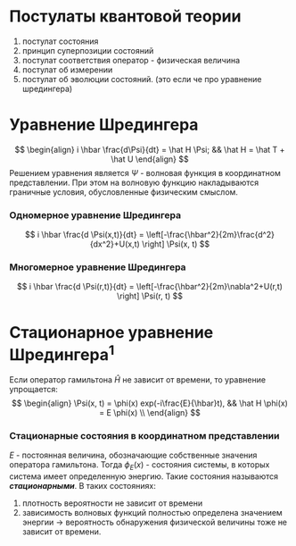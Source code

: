 # Постулаты квантовой теории
1. постулат состояния
2. принцип суперпозиции состояний
3. постулат соответствия оператор - физическая величина
4. постулат об измерении
5. постулат об эволюции состояний. (это если че про уравнение шредингера)

# Уравнение Шредингера

$$
\begin{align}
i \hbar \frac{d\Psi}{dt} = \hat H \Psi; && \hat H = \hat T + \hat U
\end{align}
$$
Решением уравнения является $\Psi$ - волновая функция в координатном представлении.
При этом на волновую функцию накладываются граничные условия, обусловленные физическим смыслом.

### Одномерное уравнение Шредингера
$$
i \hbar \frac{d \Psi(x,t)}{dt} = \left[-\frac{\hbar^2}{2m}\frac{d^2}{dx^2}+U(x,t) \right] \Psi(x, t)
$$
### Многомерное уравнение Шредингера
$$
i \hbar \frac{d \Psi(r,t)}{dt} = \left[-\frac{\hbar^2}{2m}\nabla^2+U(r,t) \right] \Psi(r, t)
$$

# Стационарное уравнение Шредингера$^1$
Если оператор гамильтона $\hat H$ не зависит от времени, то уравнение упрощается:
$$
\begin{align}
\Psi(x, t) = \phi(x) exp(-i\frac{E}{\hbar}t), &&
\hat H \phi(x) = E \phi(x) \\
\end{align}
$$
### Стационарные состояния в координатном представлении
$E$ - постоянная величина, обозначающие собственные значения оператора гамильтона. Тогда $\phi_E(x)$ - состояния системы, в которых система имеет определенную энергию. Такие состояния называются ***стационарными***.
В таких состояниях:
1. плотность вероятности не зависит от времени
2. зависимость волновых функций полностью определена значением энергии -> вероятность обнаружения физической величины тоже не зависит от времени.

[^1]: источник: давыдов, параграф 16.
